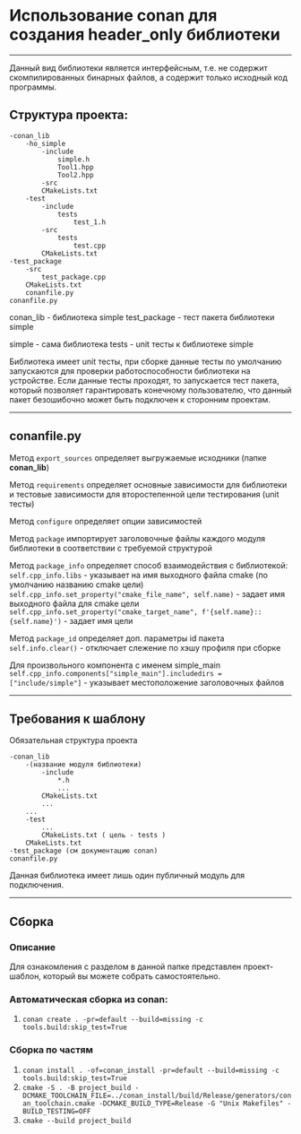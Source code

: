 
# Использование conan для создания header_only библиотеки
___

Данный вид библиотеки является интерфейсным, т.е. не содержит скомпилированных бинарных файлов, а содержит только исходный код программы.

## Структура проекта:
```
-conan_lib
    -ho_simple
        -include
            simple.h
            Tool1.hpp
            Tool2.hpp
        -src
        CMakeLists.txt
    -test
        -include
            tests
                test_1.h
        -src
            tests
                test.cpp
        CMakeLists.txt
-test_package
    -src
        test_package.cpp
    CMakeLists.txt
    conanfile.py
conanfile.py
```

conan_lib - библиотека simple
test_package - тест пакета библиотеки simple

simple - сама библиотека
tests - unit тесты к библиотеке simple

Библиотека имеет unit тесты, при сборке данные тесты по умолчанию запускаются для проверки работоспособности библиотеки на устройстве.
Если данные тесты проходят, то запускается тест пакета, который позволяет гарантировать конечному пользователю, что данный пакет безошибочно может быть подключен к сторонним проектам.


___
## conanfile.py

Метод `export_sources` определяет выгружаемые исходники (папке **conan_lib**)

Метод `requirements` определяет основные зависимости для библиотеки и тестовые зависимости для второстепенной цели тестирования (unit тесты)

Метод `configure` определяет опции зависимостей

Метод `package` импортирует заголовочные файлы каждого модуля библиотеки в соответствии с требуемой структурой

Метод `package_info` определяет способ взаимодействия с библиотекой:  
`self.cpp_info.libs` - указывает на имя выходного файла cmake (по умолчанию названию cmake цели)  
`self.cpp_info.set_property("cmake_file_name", self.name)` - задает имя выходного файла для cmake цели  
`self.cpp_info.set_property("cmake_target_name", f'{self.name}::{self.name}')` - задает имя цели  

Метод `package_id` определяет доп. параметры id пакета  
`self.info.clear()` - отключает слежение по хэшу профиля при сборке  


Для произвольного компонента с именем simple_main  
`self.cpp_info.components["simple_main"].includedirs = ["include/simple"]` - указывает местоположение заголовочных файлов  

___
## Требования к шаблону

Обязательная структура проекта

```
-conan_lib
    -(название модуля библиотеки) 
        -include
            *.h
            ...
        CMakeLists.txt
        ...
    ...
    -test
        ...
        CMakeLists.txt ( цель - tests )
    CMakeLists.txt
-test_package (см документацию conan)
conanfile.py
```

Данная библиотека имеет лишь один публичный модуль для подключения.

___
## Сборка

### Описание

Для ознакомления с разделом в данной папке представлен проект-шаблон, который вы можете собрать самостоятельно.


### Автоматическая сборка из conan: 
1. ```conan create . -pr=default --build=missing -c tools.build:skip_test=True```


### Сборка по частям  
1. ```conan install . -of=conan_install -pr=default --build=missing -c tools.build:skip_test=True```
2. ```cmake -S . -B project_build -DCMAKE_TOOLCHAIN_FILE=../conan_install/build/Release/generators/conan_toolchain.cmake -DCMAKE_BUILD_TYPE=Release -G "Unix Makefiles" -BUILD_TESTING=OFF```
3. ```cmake --build project_build```

